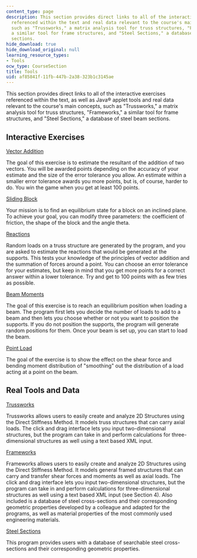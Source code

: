 ```yaml
---
content_type: page
description: This section provides direct links to all of the interactive exercises
  referenced within the text and real data relevant to the course's main concepts,
  such as "Trussworks," a matrix analysis tool for truss structures, "Frameworks,"
  a similar tool for frame structures, and "Steel Sections," a database of steel beam
  sections.
hide_download: true
hide_download_original: null
learning_resource_types:
- Tools
ocw_type: CourseSection
title: Tools
uid: af85841f-11fb-447b-2a38-323b1c3145ae
---
```


This section provides direct links to all of the interactive exercises referenced within the text, as well as Java® applet tools and real data relevant to the course's main concepts, such as "Trussworks," a matrix analysis tool for truss structures, "Frameworks," a similar tool for frame structures, and "Steel Sections," a database of steel beam sections.

Interactive Exercises
---------------------

[Vector Addition](/ans7870/1/1.050/java/vector/index.html)

The goal of this exercise is to estimate the resultant of the addition of two vectors. You will be awarded points depending on the accuracy of your estimate and the size of the error tolerance you allow. An estimate within a smaller error tolerance awards you more points, but is, of course, harder to do. You win the game when you get at least 100 points.

[Sliding Block](/ans7870/1/1.050/java/block/index.html)

Your mission is to find an equilibrium state for a block on an inclined plane. To achieve your goal, you can modify three parameters: the coefficient of friction, the shape of the block and the angle theta.

[Reactions](/ans7870/1/1.050/java/reaction/index.html)

Random loads on a truss structure are generated by the program, and you are asked to estimate the reactions that would be generated at the supports. This tests your knowledge of the principles of vector addition and the summation of forces around a point. You can choose an error tolerance for your estimates, but keep in mind that you get more points for a correct answer within a lower tolerance. Try and get to 100 points with as few tries as possible.

[Beam Moments](/ans7870/1/1.050/java/bmmnt/index.html)

The goal of this exercise is to reach an equilibrium position when loading a beam. The program first lets you decide the number of loads to add to a beam and then lets you choose whether or not you want to position the supports. If you do not position the supports, the program will generate random positions for them. Once your beam is set up, you can start to load the beam.

[Point Load](/ans7870/1/1.050/java/pointload/index.html)

The goal of the exercise is to show the effect on the shear force and bending moment distribution of "smoothing" out the distribution of a load acting at a point on the beam.

Real Tools and Data
-------------------

[Trussworks](/ans7870/1/1.050/java/trussworks/index.html)

Trussworks allows users to easily create and analyze 2D Structures using the Direct Stiffness Method. It models truss structures that can carry axial loads. The click and drag interface lets you input two-dimensional structures, but the program can take in and perform calculations for three-dimensional structures as well using a text based XML input.

[Frameworks](/ans7870/1/1.050/java/frameworks/index.html)

Frameworks allows users to easily create and analyze 2D Structures using the Direct Stiffness Method. It models general framed structures that can carry and transfer shear forces and moments as well as axial loads. The click and drag interface lets you input two-dimensional structures, but the program can take in and perform calculations for three-dimensional structures as well using a text based XML input (see Section 4). Also included is a database of steel cross-sections and their corresponding geometric properties developed by a colleague and adapted for the programs, as well as material properties of the most commonly used engineering materials.

[Steel Sections](/ans7870/1/1.050/java/Sections/index.html)

This program provides users with a database of searchable steel cross-sections and their corresponding geometric properties.
